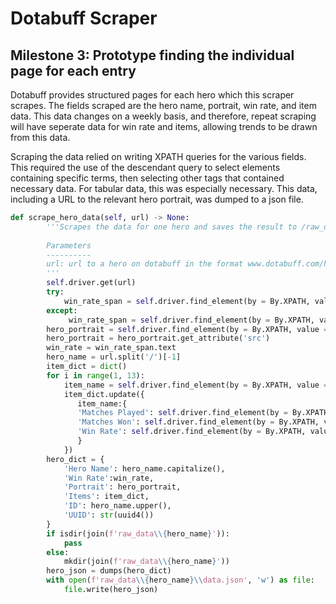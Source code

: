 # Dotabuff Scraper

## Milestone 3: Prototype finding the individual page for each entry

Dotabuff provides structured pages for each hero which this scraper scrapes. The fields scraped are the hero name, portrait, win rate, and item data. This data changes on a weekly basis, and therefore, repeat scraping will have seperate data for win rate and items, allowing trends to be drawn from this data.

Scraping the data relied on writing XPATH queries for the various fields. This required the use of the descendant query to select elements containing specific terms, then selecting other tags that contained necessary data. For tabular data, this was especially necessary. This data, including a URL to the relevant hero portrait, was dumped to a json file.

```python
def scrape_hero_data(self, url) -> None:
        '''Scrapes the data for one hero and saves the result to /raw_data/hero_name/data.json
        
        Parameters
        ----------
        url: url to a hero on dotabuff in the format www.dotabuff.com/heroes/<hero_name>
        '''
        self.driver.get(url)
        try:
            win_rate_span = self.driver.find_element(by = By.XPATH, value = '//dd[descendant::*[@class = "won"]]/span')
        except:
             win_rate_span = self.driver.find_element(by = By.XPATH, value = '//dd[descendant::*[@class = "lost"]]/span')
        hero_portrait = self.driver.find_element(by = By.XPATH, value = '//img[@class = "image-avatar image-hero"]')
        hero_portrait = hero_portrait.get_attribute('src')
        win_rate = win_rate_span.text
        hero_name = url.split('/')[-1]
        item_dict = dict()
        for i in range(1, 13):
            item_name = self.driver.find_element(by = By.XPATH, value = self.item_table_xpath + f'/tbody/tr[{i}]' + '/td[2]').text
            item_dict.update({
               item_name:{
               'Matches Played': self.driver.find_element(by = By.XPATH, value = self.item_table_xpath + f'/tbody/tr[{i}]' + '/td[3]').text,
               'Matches Won': self.driver.find_element(by = By.XPATH, value = self.item_table_xpath + f'/tbody/tr[{i}]' + '/td[4]').text,
               'Win Rate': self.driver.find_element(by = By.XPATH, value = self.item_table_xpath + f'/tbody/tr[{i}]' + '/td[5]').text
               }
            })
        hero_dict = {
            'Hero Name': hero_name.capitalize(),
            'Win Rate':win_rate,
            'Portrait': hero_portrait,
            'Items': item_dict,
            'ID': hero_name.upper(),
            'UUID': str(uuid4())
        }
        if isdir(join(f'raw_data\\{hero_name}')):
            pass
        else:
            mkdir(join(f'raw_data\\{hero_name}'))
        hero_json = dumps(hero_dict)
        with open(f'raw_data\\{hero_name}\\data.json', 'w') as file:
            file.write(hero_json)
```
